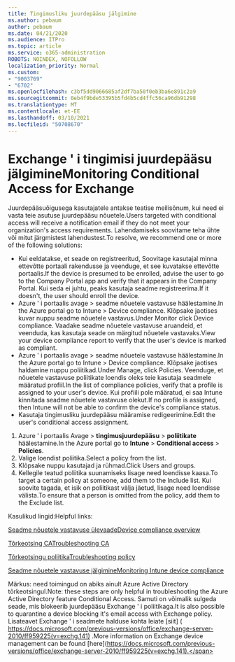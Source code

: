 ```yaml
---
title: Tingimusliku juurdepääsu jälgimine
ms.author: pebaum
author: pebaum
ms.date: 04/21/2020
ms.audience: ITPro
ms.topic: article
ms.service: o365-administration
ROBOTS: NOINDEX, NOFOLLOW
localization_priority: Normal
ms.custom:
- "9003769"
- "6702"
ms.openlocfilehash: c3bf5dd9066685af2df7ba50f0eb3ba6e891c2a9
ms.sourcegitcommit: 0eb4f9bde53395b5fd4b5cd4ffc56ca96db91298
ms.translationtype: MT
ms.contentlocale: et-EE
ms.lasthandoff: 03/10/2021
ms.locfileid: "50708670"
---
```

# <a name="monitoring-conditional-access-for-exchange"></a><span data-ttu-id="f5f4f-102">Exchange ' i tingimisi juurdepääsu jälgimine</span><span class="sxs-lookup"><span data-stu-id="f5f4f-102">Monitoring Conditional Access for Exchange</span></span>

<span data-ttu-id="f5f4f-103">Juurdepääsuõigusega kasutajatele antakse teatise meilisõnum, kui need ei vasta teie asutuse juurdepääsu nõuetele.</span><span class="sxs-lookup"><span data-stu-id="f5f4f-103">Users targeted with conditional access will receive a notification email if they do not meet your organization's access requirements.</span></span> <span data-ttu-id="f5f4f-104">Lahendamiseks soovitame teha ühte või mitut järgmistest lahendustest.</span><span class="sxs-lookup"><span data-stu-id="f5f4f-104">To resolve, we recommend one or more of the following solutions:</span></span>

- <span data-ttu-id="f5f4f-105">Kui eeldatakse, et seade on registreeritud, Soovitage kasutajal minna ettevõtte portaali rakendusse ja veenduge, et see kuvatakse ettevõtte portaalis.</span><span class="sxs-lookup"><span data-stu-id="f5f4f-105">If the device is presumed to be enrolled, advise the user to go to the Company Portal app and verify that it appears in the Company Portal.</span></span> <span data-ttu-id="f5f4f-106">Kui seda ei juhtu, peaks kasutaja seadme registreerima.</span><span class="sxs-lookup"><span data-stu-id="f5f4f-106">If it doesn't, the user should enroll the device.</span></span>
- <span data-ttu-id="f5f4f-107">Azure ' i portaalis avage > seadme nõuetele vastavuse häälestamine.</span><span class="sxs-lookup"><span data-stu-id="f5f4f-107">In the Azure portal go to Intune > Device compliance.</span></span> <span data-ttu-id="f5f4f-108">Klõpsake jaotises kuvar nuppu seadme nõuetele vastavus.</span><span class="sxs-lookup"><span data-stu-id="f5f4f-108">Under Monitor click Device compliance.</span></span> <span data-ttu-id="f5f4f-109">Vaadake seadme nõuetele vastavuse aruandeid, et veenduda, kas kasutaja seade on märgitud nõuetele vastavaks.</span><span class="sxs-lookup"><span data-stu-id="f5f4f-109">View your device compliance report to verify that the user's device is marked as compliant.</span></span>
- <span data-ttu-id="f5f4f-110">Azure ' i portaalis avage > seadme nõuetele vastavuse häälestamine.</span><span class="sxs-lookup"><span data-stu-id="f5f4f-110">In the Azure portal go to Intune > Device compliance.</span></span> <span data-ttu-id="f5f4f-111">Klõpsake jaotises haldamine nuppu poliitikad.</span><span class="sxs-lookup"><span data-stu-id="f5f4f-111">Under Manage, click Policies.</span></span> <span data-ttu-id="f5f4f-112">Veenduge, et nõuetele vastavuse poliitikate loendis oleks teie kasutaja seadmele määratud profiil.</span><span class="sxs-lookup"><span data-stu-id="f5f4f-112">In the list of compliance policies, verify that a profile is assigned to your user's device.</span></span> <span data-ttu-id="f5f4f-113">Kui profiili pole määratud, ei saa Intune kinnitada seadme nõuetele vastavuse olekut.</span><span class="sxs-lookup"><span data-stu-id="f5f4f-113">If no profile is assigned, then Intune will not be able to confirm the device's compliance status.</span></span>
- <span data-ttu-id="f5f4f-114">Kasutaja tingimusliku juurdepääsu määramise redigeerimine.</span><span class="sxs-lookup"><span data-stu-id="f5f4f-114">Edit the user's conditional access assignment.</span></span>

1. <span data-ttu-id="f5f4f-115">Azure ' i portaalis Avage   >  **tingimusjuurdepääsu**  >  **poliitikate** häälestamine.</span><span class="sxs-lookup"><span data-stu-id="f5f4f-115">In the Azure portal go to **Intune** > **Conditional access** > **Policies**.</span></span>
2. <span data-ttu-id="f5f4f-116">Valige loendist poliitika.</span><span class="sxs-lookup"><span data-stu-id="f5f4f-116">Select a policy from the list.</span></span>
3. <span data-ttu-id="f5f4f-117">Klõpsake nuppu kasutajad ja rühmad.</span><span class="sxs-lookup"><span data-stu-id="f5f4f-117">Click Users and groups.</span></span>
4. <span data-ttu-id="f5f4f-118">Kellegile teatud poliitika suunamiseks lisage need loendisse kaasa.</span><span class="sxs-lookup"><span data-stu-id="f5f4f-118">To target a certain policy at someone, add them to the Include list.</span></span> <span data-ttu-id="f5f4f-119">Kui soovite tagada, et isik on poliitikast välja jäetud, lisage need loendisse välista.</span><span class="sxs-lookup"><span data-stu-id="f5f4f-119">To ensure that a person is omitted from the policy, add them to the Exclude list.</span></span>

<span data-ttu-id="f5f4f-120">Kasulikud lingid:</span><span class="sxs-lookup"><span data-stu-id="f5f4f-120">Helpful links:</span></span>

[<span data-ttu-id="f5f4f-121">Seadme nõuetele vastavuse ülevaade</span><span class="sxs-lookup"><span data-stu-id="f5f4f-121">Device compliance overview</span></span>](https://docs.microsoft.com/intune/device-compliance-get-started)

[<span data-ttu-id="f5f4f-122">Tõrkeotsing CA</span><span class="sxs-lookup"><span data-stu-id="f5f4f-122">Troubleshooting CA</span></span>](https://docs.microsoft.com/intune/troubleshoot-conditional-access)

[<span data-ttu-id="f5f4f-123">Tõrkeotsingu poliitika</span><span class="sxs-lookup"><span data-stu-id="f5f4f-123">Troubleshooting policy</span></span>](https://docs.microsoft.com/troubleshoot/mem/intune/troubleshoot-policies-in-microsoft-intune)

[<span data-ttu-id="f5f4f-124">Seadme nõuetele vastavuse jälgimine</span><span class="sxs-lookup"><span data-stu-id="f5f4f-124">Monitoring Intune device compliance</span></span>](https://docs.microsoft.com/intune/compliance-policy-monitor)

<span data-ttu-id="f5f4f-125">Märkus: need toimingud on abiks ainult Azure Active Directory tõrkeotsingul.</span><span class="sxs-lookup"><span data-stu-id="f5f4f-125">Note: these steps are only helpful in troubleshooting the Azure Active Directory feature Conditional Access.</span></span> <span data-ttu-id="f5f4f-126">Samuti on võimalik sulgeda seade, mis blokeerib juurdepääsu Exchange ' i poliitikaga.</span><span class="sxs-lookup"><span data-stu-id="f5f4f-126">It is also possible to quarantine a device blocking it's email access with Exchange policy.</span></span> <span data-ttu-id="f5f4f-127">Lisateavet Exchange ' i seadmete halduse kohta leiate [siit] ( https://docs.microsoft.com/previous-versions/office/exchange-server-2010/ff959225(v=exchg.141) .</span><span class="sxs-lookup"><span data-stu-id="f5f4f-127">More information on Exchange device management can be found [here](https://docs.microsoft.com/previous-versions/office/exchange-server-2010/ff959225(v=exchg.141).</span></span>

